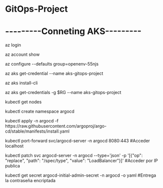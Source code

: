 # GitOps-Project

# ---------Conneting AKS---------
<p align="left">az login</p>
<p align="left">az account show</p>
<p align="left">az configure --defaults group=openenv-55njs</p>
<p align="left">az aks get-credential --name aks-gitops-project</p>
<p align="left">az aks install-cli</p>
<p align="left">az aks get-credentials -g $RG --name aks-gitops-project</p>

<p align="left">kubectl get nodes</p>
<p align="left">kubectl create namespace argocd</p>
<p align="left">kubectl apply -n argocd -f https://raw.githubusercontent.com/argoproj/argo-cd/stable/manifests/install.yaml</p>
<p align="left">kubectl port-forward svc/argocd-server -n argocd 8080:443   #Acceder localhost</p>
<p align="left">kubectl patch svc argocd-server -n argocd --type='json' -p '[{"op": "replace", "path": "/spec/type", "value": "LoadBalancer"}]'   #Acceder por IP publica</p>
<p align="left">kubectl get secret argocd-initial-admin-secret -n argocd -o yaml      #Entrega la contraseña encriptada</p>

